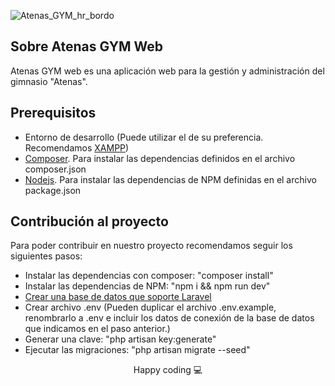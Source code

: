 ![Atenas_GYM_hr_bordo](https://user-images.githubusercontent.com/40074618/120954462-a328a780-c725-11eb-8540-d79ceef408bb.png)

## Sobre Atenas GYM Web

Atenas GYM web es una aplicación web para la gestión y administración del gimnasio "Atenas".
## Prerequisitos

-   Entorno de desarrollo (Puede utilizar el de su preferencia. Recomendamos [XAMPP](https://www.apachefriends.org/es/index.html))
-   [Composer](https://getcomposer.org/). Para instalar las dependencias definidos en el archivo composer.json
-   [Nodejs](https://nodejs.org). Para instalar las dependencias de NPM definidas en el archivo package.json 

## Contribución al proyecto

Para poder contribuir en nuestro proyecto recomendamos seguir los siguientes pasos:

-   Instalar las dependencias con composer: "composer install"
-   Instalar las dependencias de NPM: "npm i && npm run dev"
-   [Crear una base de datos que soporte Laravel](https://www.youtube.com/watch?v=tHoBYIBx2zs)
-   Crear archivo .env (Pueden duplicar el archivo .env.example, renombrarlo a .env e incluir los datos de conexión de la base de datos que indicamos en el paso anterior.)
-   Generar una clave: "php artisan key:generate"
-   Ejecutar las migraciones: "php artisan migrate --seed"

<p align="center">Happy coding 💻</p>
